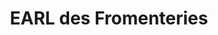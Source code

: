 ---
title: "EARL des Fromenteries"
url: /clery-saint-andre/earl-des-fromenteries/
shop: Gemüse & Obst
---